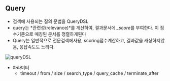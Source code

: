 ## Query
- 검색에 사용되는 질의 문법을 QueryDSL
- query는 *관련성(relevance)*를 계산하여, 결과문서에 *_score*를 부여한다. 이 점수기준으로 매칭된 문서를 정렬하게된다
- Query는 일반적으로 전문검색에사용, scoring점수계산하고, 결과값을 캐싱하지않음, 응답속도도 느리다.

![queryDSL](http://drive.google.com/uc?export=view&id=0B0CgSzgDruziVU1sY09OU0loZ2M)
- 파라미터
   - timeout / from / size / search_type / query_cache / terminate_after
